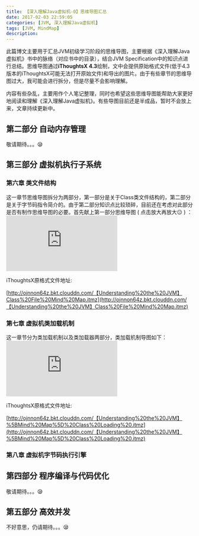 ```yaml
---
title: 【深入理解Java虚拟机-0】思维导图汇总
date: 2017-02-03 22:59:05
categories: [JVM, 深入理解Java虚拟机]
tags: [JVM, MindMap]
description:
---
```


此篇博文主要用于汇总JVM初级学习阶段的思维导图，主要根据《深入理解Java虚拟机》书中的脉络（对应书中的目录），结合JVM Specification中的知识点进行总结。思维导图通过**iThoughtsX 4.3**绘制，文中会提供原始格式文件(低于4.3版本的iThoughtsX可能无法打开原始文件)和导出的图片。由于有些章节的思维导图过大，我可能会进行拆分，但是尽量不会影响理解。 

内容有些杂乱，主要用作个人笔记整理，同时也希望这些思维导图能帮助大家更好地阅读和理解《深入理解Java虚拟机》。有些导图目前还是半成品，暂时不会放上来，文章持续更新中。
<!-- more -->

## 第二部分 自动内存管理

敬请期待。。。😪

## 第三部分 虚拟机执行子系统

### 第六章 类文件结构

这一章节思维导图拆分为两部分，第一部分是关于Class类文件结构的，第二部分是关于字节码指令简介的。由于第二部分知识点比较琐碎，目前还在考虑对此部分是否有制作思维导图的必要。首先献上第一部分思维导图 ( 点击放大再放大😑 ) ：![Class File Mind Map](http://ojnnon64z.bkt.clouddn.com/【Understanding%20the%20JVM】Class%20File%20Mind%20Map.pdf)

iThoughtsX原格式文件地址:

 [http://ojnnon64z.bkt.clouddn.com/【Understanding%20the%20JVM】Class%20File%20Mind%20Map.itmz](http://ojnnon64z.bkt.clouddn.com/【Understanding%20the%20JVM】Class%20File%20Mind%20Map.itmz)

### 第七章 虚拟机类加载机制

这一章节分为类加载机制以及类加载器两部分，类加载机制导图如下：![Class Loading](http://ojnnon64z.bkt.clouddn.com/【Understanding%20the%20JVM】%5BMind%20Map%5D%20Class%20Loading%20.pdf)

iThoughtsX原格式文件地址:

[http://ojnnon64z.bkt.clouddn.com/【Understanding%20the%20JVM】%5BMind%20Map%5D%20Class%20Loading%20.itmz](http://ojnnon64z.bkt.clouddn.com/【Understanding%20the%20JVM】%5BMind%20Map%5D%20Class%20Loading%20.itmz)

### 第八章 虚拟机字节码执行引擎



## 第四部分 程序编译与代码优化

敬请期待。。。😪

## 第五部分 高效并发

不好意思，仍请期待。。。😪